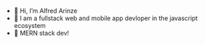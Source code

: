 - 👋 Hi, I’m Alfred Arinze
- 👀 I am a fullstack web and mobile app devloper in the javascript ecosystem
- 🌱 MERN stack dev!



